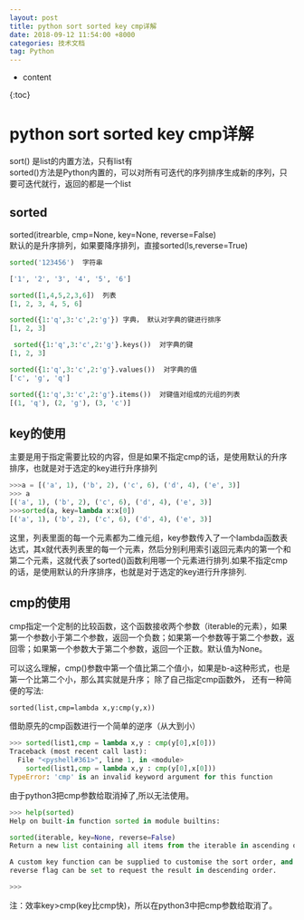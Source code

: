 ```yaml
---
layout: post
title: python sort sorted key cmp详解
date: 2018-09-12 11:54:00 +8000
categories: 技术文档
tag: Python
---
```


* content

{:toc}

# python sort sorted key cmp详解

sort() 是list的内置方法，只有list有<br> 
sorted()方法是Python内置的，可以对所有可迭代的序列排序生成新的序列，只要可迭代就行，返回的都是一个list

## sorted

sorted(itrearble, cmp=None, key=None, reverse=False)<br> 
默认的是升序排列，如果要降序排列，直接sorted(ls,reverse=True)
	

```python
sorted('123456')  字符串

['1', '2', '3', '4', '5', '6']

sorted([1,4,5,2,3,6])  列表
[1, 2, 3, 4, 5, 6]

sorted({1:'q',3:'c',2:'g'}) 字典， 默认对字典的键进行排序
[1, 2, 3]

 sorted({1:'q',3:'c',2:'g'}.keys())  对字典的键
[1, 2, 3]

sorted({1:'q',3:'c',2:'g'}.values())  对字典的值
['c', 'g', 'q']

sorted({1:'q',3:'c',2:'g'}.items())  对键值对组成的元组的列表
[(1, 'q'), (2, 'g'), (3, 'c')]
```


## key的使用
主要是用于指定需要比较的内容，但是如果不指定cmp的话，是使用默认的升序排序，也就是对于选定的key进行升序排列

```python
>>>a = [('a', 1), ('b', 2), ('c', 6), ('d', 4), ('e', 3)]
>>> a
[('a', 1), ('b', 2), ('c', 6), ('d', 4), ('e', 3)]
>>>sorted(a, key=lambda x:x[0])
[('a', 1), ('b', 2), ('c', 6), ('d', 4), ('e', 3)]
```

这里，列表里面的每一个元素都为二维元组，key参数传入了一个lambda函数表达式，其x就代表列表里的每一个元素，然后分别利用索引返回元素内的第一个和第二个元素，这就代表了sorted()函数利用哪一个元素进行排列.如果不指定cmp的话，是使用默认的升序排序，也就是对于选定的key进行升序排列.


## cmp的使用

cmp指定一个定制的比较函数，这个函数接收两个参数（iterable的元素），如果第一个参数小于第二个参数，返回一个负数；如果第一个参数等于第二个参数，返回零；如果第一个参数大于第二个参数，返回一个正数。默认值为None。<br>

 可以这么理解，cmp()参数中第一个值比第二个值小，如果是b-a这种形式，也是第一个比第二个小，那么其实就是升序； 
 除了自己指定cmp函数外， 还有一种简便的写法:<br>

	sorted(list,cmp=lambda x,y:cmp(y,x))


借助原先的cmp函数进行一个简单的逆序（从大到小）

```python
>>> sorted(list1,cmp = lambda x,y : cmp(y[0],x[0]))
Traceback (most recent call last):
  File "<pyshell#361>", line 1, in <module>
    sorted(list1,cmp = lambda x,y : cmp(y[0],x[0]))
TypeError: 'cmp' is an invalid keyword argument for this function
```

由于python3把cmp参数给取消掉了,所以无法使用。


```python
>>> help(sorted)
Help on built-in function sorted in module builtins:

sorted(iterable, key=None, reverse=False)
Return a new list containing all items from the iterable in ascending order.

A custom key function can be supplied to customise the sort order, and the
reverse flag can be set to request the result in descending order.

>>> 
```

注：效率key>cmp(key比cmp快)，所以在python3中把cmp参数给取消了。